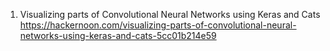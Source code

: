 1. Visualizing parts of Convolutional Neural Networks using Keras and Cats  https://hackernoon.com/visualizing-parts-of-convolutional-neural-networks-using-keras-and-cats-5cc01b214e59
